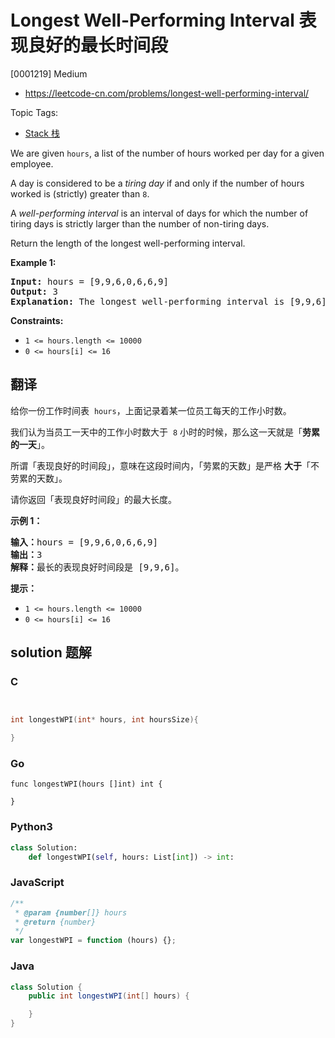 # Longest Well-Performing Interval 表现良好的最长时间段

[0001219] Medium

- https://leetcode-cn.com/problems/longest-well-performing-interval/

Topic Tags:

- [Stack 栈](https://leetcode-cn.com/tag/stack/)

We are given `hours`, a list of the number of hours worked per day for a given employee.

A day is considered to be a _tiring day_ if and only if the number of hours worked is (strictly) greater than `8`.

A _well-performing interval_ is an interval of days for which the number of tiring days is strictly larger than the number of non-tiring days.

Return the length of the longest well-performing interval.

**Example 1:**

<pre><strong>Input:</strong> hours = [9,9,6,0,6,6,9]
<strong>Output:</strong> 3
<strong>Explanation: </strong>The longest well-performing interval is [9,9,6].
</pre>

**Constraints:**

- `1 <= hours.length <= 10000`
- `0 <= hours[i] <= 16`

## 翻译

给你一份工作时间表  `hours`，上面记录着某一位员工每天的工作小时数。

我们认为当员工一天中的工作小时数大于  `8` 小时的时候，那么这一天就是「**劳累的一天**」。

所谓「表现良好的时间段」，意味在这段时间内，「劳累的天数」是严格 **大于**「不劳累的天数」。

请你返回「表现良好时间段」的最大长度。

**示例 1：**

<pre><strong>输入：</strong>hours = [9,9,6,0,6,6,9]
<strong>输出：</strong>3
<strong>解释：</strong>最长的表现良好时间段是 [9,9,6]。</pre>

**提示：**

- `1 <= hours.length <= 10000`
- `0 <= hours[i] <= 16`

## solution 题解

### C

```c


int longestWPI(int* hours, int hoursSize){

}


```

### Go

```golang
func longestWPI(hours []int) int {

}
```

### Python3

```python
class Solution:
    def longestWPI(self, hours: List[int]) -> int:

```

### JavaScript

```javascript
/**
 * @param {number[]} hours
 * @return {number}
 */
var longestWPI = function (hours) {};
```

### Java

```java
class Solution {
    public int longestWPI(int[] hours) {

    }
}
```
